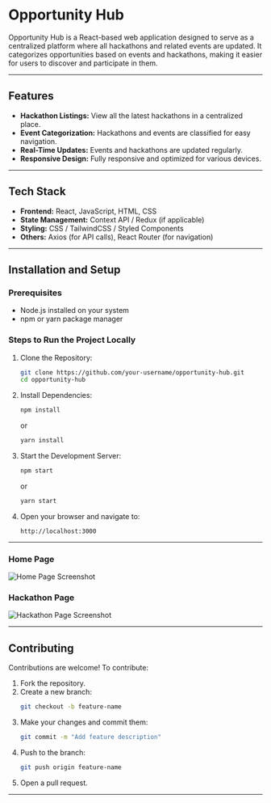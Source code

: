# Opportunity Hub

Opportunity Hub is a React-based web application designed to serve as a centralized platform where all hackathons and related events are updated. It categorizes opportunities based on events and hackathons, making it easier for users to discover and participate in them.

---

## Features

- **Hackathon Listings:** View all the latest hackathons in a centralized place.
- **Event Categorization:** Hackathons and events are classified for easy navigation.
- **Real-Time Updates:** Events and hackathons are updated regularly.
- **Responsive Design:** Fully responsive and optimized for various devices.

---

## Tech Stack

- **Frontend:** React, JavaScript, HTML, CSS
- **State Management:** Context API / Redux (if applicable)
- **Styling:** CSS / TailwindCSS / Styled Components
- **Others:** Axios (for API calls), React Router (for navigation)

---

## Installation and Setup

### Prerequisites
- Node.js installed on your system
- npm or yarn package manager

### Steps to Run the Project Locally

1. Clone the Repository:
   ```bash
   git clone https://github.com/your-username/opportunity-hub.git
   cd opportunity-hub
   ```

2. Install Dependencies:
   ```bash
   npm install
   ```
   or
   ```bash
   yarn install
   ```

3. Start the Development Server:
   ```bash
   npm start
   ```
   or
   ```bash
   yarn start
   ```

4. Open your browser and navigate to:
   ```
   http://localhost:3000
   ```

---




### Home Page
![Home Page Screenshot](#)

### Hackathon Page
![Hackathon Page Screenshot](#)

---

## Contributing

Contributions are welcome! To contribute:

1. Fork the repository.
2. Create a new branch:
   ```bash
   git checkout -b feature-name
   ```
3. Make your changes and commit them:
   ```bash
   git commit -m "Add feature description"
   ```
4. Push to the branch:
   ```bash
   git push origin feature-name
   ```
5. Open a pull request.

---




